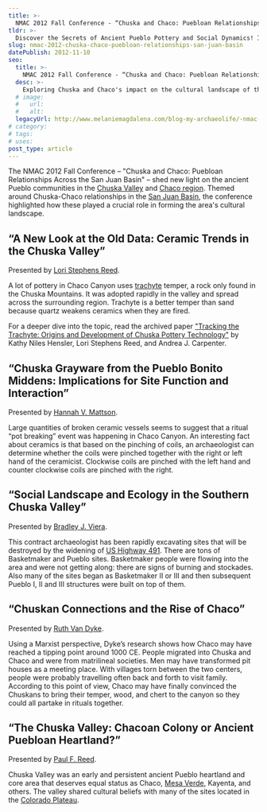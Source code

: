 ```yaml
---
title: >-
  NMAC 2012 Fall Conference - “Chuska and Chaco: Puebloan Relationships Across the San Juan Basin”
tldr: >-
  Discover the Secrets of Ancient Pueblo Pottery and Social Dynamics! Insights from the NMAC 2012 Fall Conference, exploring the unique ceramics, rituals, and social landscapes of the Chuska and Chaco regions.
slug: nmac-2012-chuska-chaco-puebloan-relationships-san-juan-basin
datePublish: 2012-11-10
seo:
  title: >-
    NMAC 2012 Fall Conference - “Chuska and Chaco: Puebloan Relationships Across the San Juan Basin”
  desc: >-
    Exploring Chuska and Chaco's impact on the cultural landscape of the San Juan Basin, revealing new insights into ancient Pueblo communities.
  # image:
  #   url:
  #   alt:
  legacyUrl: http://www.melaniemagdalena.com/blog-my-archaeolife/-nmac-2012-fall-conference-chuska-and-chaco-puebloan-relationships-across-the-san-juan-basin
# category:
# tags:
# uses:
post_type: article
---
```


The NMAC 2012 Fall Conference – "Chuska and Chaco: Puebloan Relationships Across the San Juan Basin" – shed new light on the ancient Pueblo communities in the [Chuska Valley](http://en.wikipedia.org/wiki/Chuska_Valley) and [Chaco region](https://en.wikipedia.org/wiki/Chaco_Culture_National_Historical_Park). Themed around Chuska-Chaco relationships in the [San Juan Basin](http://en.wikipedia.org/wiki/San_Juan_Basin), the conference highlighted how these played a crucial role in forming the area's cultural landscape.

## “A New Look at the Old Data: Ceramic Trends in the Chuska Valley”

Presented by [Lori Stephens Reed](https://crowcanyon.org/people/stephens-reed-lori/).

A lot of pottery in Chaco Canyon uses [trachyte](https://en.wikipedia.org/wiki/Trachyte) temper, a rock only found in the Chuska Mountains. It was adopted rapidly in the valley and spread across the surrounding region. Trachyte is a better temper than sand because quartz weakens ceramics when they are fired.

For a deeper dive into the topic, read the archived paper ["Tracking the Trachyte: Origins and Development of Chuska Pottery Technology"](https://web.archive.org/web/20060927073839/http://www.nmacweb.org/chuska_paper.pdf) by Kathy Niles Hensler, Lori Stephens Reed, and Andrea J. Carpenter.

## “Chuska Grayware from the Pueblo Bonito Middens: Implications for Site Function and Interaction”

Presented by [Hannah V. Mattson](https://anthropology.unm.edu/people/faculty/profile/hannah-mattson.html).
  
Large quantities of broken ceramic vessels seems to suggest that a ritual “pot breaking” event was happening in Chaco Canyon. An interesting fact about ceramics is that based on the pinching of coils, an archaeologist can determine whether the coils were pinched together with the right or left hand of the ceramicist. Clockwise coils are pinched with the left hand and counter clockwise coils are pinched with the right.  

## “Social Landscape and Ecology in the Southern Chuska Valley”

Presented by [Bradley J. Viera](https://independent.academia.edu/BradleyVierra).
  
This contract archaeologist has been rapidly excavating sites that will be destroyed by the widening of [US Highway 491](https://en.wikipedia.org/wiki/U.S._Route_491). There are tons of Basketmaker and Pueblo sites. Basketmaker people were flowing into the area and were not getting along: there are signs of burning and stockades. Also many of the sites began as Basketmaker II or III and then subsequent Pueblo I, II and III structures were built on top of them.

## “Chuskan Connections and the Rise of Chaco”

Presented by [Ruth Van Dyke](https://www.archaeologysouthwest.org/team/ruth-m-van-dyke/).

Using a Marxist perspective, Dyke’s research shows how Chaco may have reached a tipping point around 1000 CE. People migrated into Chuska and Chaco and were from matrilineal societies. Men may have transformed pit houses as a meeting place. With villages torn between the two centers, people were probably travelling often back and forth to visit family. According to this point of view, Chaco may have finally convinced the Chuskans to bring their temper, wood, and chert to the canyon so they could all partake in rituals together.  

## “The Chuska Valley: Chacoan Colony or Ancient Puebloan Heartland?”

Presented by [Paul F. Reed](https://www.archaeologysouthwest.org/team/paul-f-reed/).

Chuska Valley was an early and persistent ancient Pueblo heartland and core area that deserves equal status as Chaco, [Mesa Verde](https://en.wikipedia.org/wiki/Mesa_Verde_National_Park), Kayenta, and others. The valley shared cultural beliefs with many of the sites located in the [Colorado Plateau](https://en.wikipedia.org/wiki/Colorado_Plateau).
